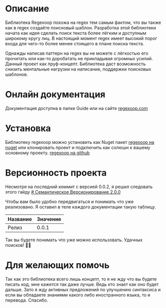 # Описание

Библиотека Regexoop похожа на regex тем самым фактом, что вы также как в regex создаёте поисковый шаблон. Разработка этой библиотеки начата как идея сделать поиск текста более лёгким и доступным широкому кругу лиц. В настоящий момент regex имеет высокий порог входа для чего-то более менее стоящего в плане поиска текста. 

Однажды написав паттерн на regex вы не можете с лёгкостью его прочитать или как-то доробатать не прикладывая огромных усилий. Данный проект как пруф-концепт. Библиотека даст возможность снизить ментальные нагрузки на написание, поддержки поисковых шаблонов. 

# Онлайн документация

Документация доступна в папке Guide или на сайте [regexoop.com](http://regexoop.com)

# Установка

Библиотеку regexoop можно установить как Nuget пакет [regexoop на nuget](https://www.nuget.org/packages/Regexoop/) или клонировать проект и подключить как солюшн к вашему основному проекту. [regexoop на github](https://github.com/askolt/Regexoop)

# Версионность проекта

Несмотря на последний коммит с версией 0.0.2, я решил следовать этого гайду [# Семантическое Версионирование 2.0.0](https://semver.org/lang/ru/)

Чтобы вам было удобно передвигаться и понимать что уже реализовано. Я оставил в теле каждого документации такую таблицу. 

| Название | Значение |
|---|---|
| Релиз | 0.0.1 |

Так вы будете понимать что уже можно использовать. Удачных поисков! 🎉😎


# Для желающих помочь

Так как это библиотека всего лишь концепт, то я не жду что вы будете писать код, мне кажется так даже лучше. Ведь кто знает как оно будет дальше. Зато я жду активных предложений по улучшению синтаксиса и если вы обладаете знаниями какого либо иностранного языка, то и перевода. Спасибо. 